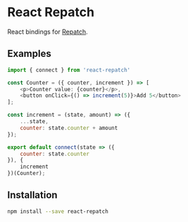 # React Repatch

React bindings for [Repatch](https://github.com/jaystack/repatch).

## Examples

```js
import { connect } from 'react-repatch'

const Counter = ({ counter, increment }) => [
	<p>Counter value: {counter}</p>,
	<button onClick={() => increment(5)}>Add 5</button>
];

const increment = (state, amount) => ({
	...state,
	counter: state.counter + amount
});

export default connect(state => ({
	counter: state.counter
}), {
	increment
})(Counter);
```

## Installation

```sh
npm install --save react-repatch
```